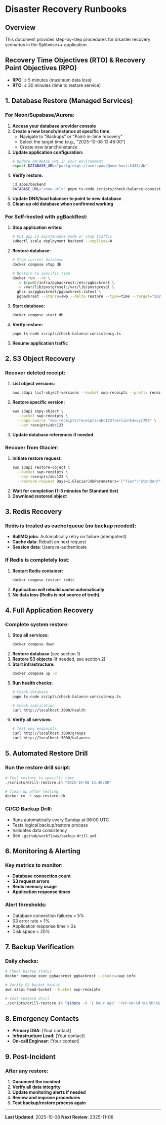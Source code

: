 # Disaster Recovery Runbooks

## Overview
This document provides step-by-step procedures for disaster recovery scenarios in the Splitwise++ application.

## Recovery Time Objectives (RTO) & Recovery Point Objectives (RPO)
- **RPO**: ≤ 5 minutes (maximum data loss)
- **RTO**: ≤ 30 minutes (time to restore service)

## 1. Database Restore (Managed Services)

### For Neon/Supabase/Aurora:
1. **Access your database provider console**
2. **Create a new branch/instance at specific time:**
   - Navigate to "Backups" or "Point-in-time recovery"
   - Select the target time (e.g., "2025-10-08 13:45:00")
   - Create new branch/instance
3. **Update application configuration:**
   ```bash
   # Update DATABASE_URL in your environment
   export DATABASE_URL="postgresql://user:pass@new-host:5432/db"
   ```
4. **Verify restore:**
   ```bash
   cd apps/backend
   DATABASE_URL="<new_url>" pnpm ts-node scripts/check-balance-consistency.ts
   ```
5. **Update DNS/load balancer to point to new database**
6. **Clean up old database when confirmed working**

### For Self-hosted with pgBackRest:
1. **Stop application writes:**
   ```bash
   # Put app in maintenance mode or stop traffic
   kubectl scale deployment backend --replicas=0
   ```
2. **Restore database:**
   ```bash
   # Stop current database
   docker compose stop db
   
   # Restore to specific time
   docker run --rm \
     -v $(pwd)/infra/pgbackrest:/etc/pgbackrest \
     -v /var/lib/postgresql:/var/lib/postgresql \
     ghcr.io/pgbackrest/pgbackrest:latest \
     pgbackrest --stanza=swp --delta restore --type=time --target="2025-10-08 13:45:00"
   ```
3. **Start database:**
   ```bash
   docker compose start db
   ```
4. **Verify restore:**
   ```bash
   pnpm ts-node scripts/check-balance-consistency.ts
   ```
5. **Resume application traffic**

## 2. S3 Object Recovery

### Recover deleted receipt:
1. **List object versions:**
   ```bash
   aws s3api list-object-versions --bucket swp-receipts --prefix receipts/abc123
   ```
2. **Restore specific version:**
   ```bash
   aws s3api copy-object \
     --bucket swp-receipts \
     --copy-source "swp-receipts/receipts/abc123?versionId=xyz789" \
     --key receipts/abc123
   ```
3. **Update database references if needed**

### Recover from Glacier:
1. **Initiate restore request:**
   ```bash
   aws s3api restore-object \
     --bucket swp-receipts \
     --key receipts/abc123 \
     --restore-request Days=1,GlacierJobParameters='{"Tier":"Standard"}'
   ```
2. **Wait for completion (1-5 minutes for Standard tier)**
3. **Download restored object**

## 3. Redis Recovery

### Redis is treated as cache/queue (no backup needed):
- **BullMQ jobs**: Automatically retry on failure (idempotent)
- **Cache data**: Rebuilt on next request
- **Session data**: Users re-authenticate

### If Redis is completely lost:
1. **Restart Redis container:**
   ```bash
   docker compose restart redis
   ```
2. **Application will rebuild cache automatically**
3. **No data loss (Redis is not source of truth)**

## 4. Full Application Recovery

### Complete system restore:
1. **Stop all services:**
   ```bash
   docker compose down
   ```
2. **Restore database** (see section 1)
3. **Restore S3 objects** (if needed, see section 2)
4. **Start infrastructure:**
   ```bash
   docker compose up -d
   ```
5. **Run health checks:**
   ```bash
   # Check database
   pnpm ts-node scripts/check-balance-consistency.ts
   
   # Check application
   curl http://localhost:3000/health
   ```
6. **Verify all services:**
   ```bash
   # Test key endpoints
   curl http://localhost:3000/groups
   curl http://localhost:3000/balances
   ```

## 5. Automated Restore Drill

### Run the restore drill script:
```bash
# Test restore to specific time
./scripts/drill-restore.sh "2025-10-08 13:40:00"

# Clean up after testing
docker rm -f swp-restore-db
```

### CI/CD Backup Drill:
- Runs automatically every Sunday at 06:00 UTC
- Tests logical backup/restore process
- Validates data consistency
- See `.github/workflows/backup-drill.yml`

## 6. Monitoring & Alerting

### Key metrics to monitor:
- **Database connection count**
- **S3 request errors**
- **Redis memory usage**
- **Application response times**

### Alert thresholds:
- Database connection failures > 5%
- S3 error rate > 1%
- Application response time > 2s
- Disk space < 20%

## 7. Backup Verification

### Daily checks:
```bash
# Check backup status
docker compose exec pgbackrest pgbackrest --stanza=swp info

# Verify S3 bucket health
aws s3api head-bucket --bucket swp-receipts

# Test restore drill
./scripts/drill-restore.sh "$(date -d '1 hour ago' '+%Y-%m-%d %H:%M:%S')"
```

## 8. Emergency Contacts

- **Primary DBA**: [Your contact]
- **Infrastructure Lead**: [Your contact]
- **On-call Engineer**: [Your contact]

## 9. Post-Incident

### After any restore:
1. **Document the incident**
2. **Verify all data integrity**
3. **Update monitoring alerts if needed**
4. **Review and improve procedures**
5. **Test backup/restore process again**

---

**Last Updated**: 2025-10-08
**Next Review**: 2025-11-08
